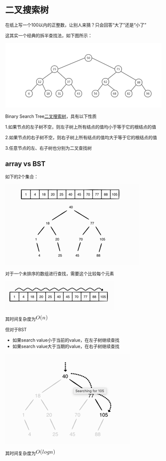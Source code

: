 # 二叉搜索树

在纸上写一个100以内的正整数，让别人来猜？只会回答“大了”还是“小了”

这其实一个经典的拆半查找法，如下图所示：

![030](https://github.com/winfredzen/iOS-Basic/blob/master/算法/images/030.png)

Binary Search Tree[二叉搜索树](https://zh.wikipedia.org/zh-cn/%E4%BA%8C%E5%85%83%E6%90%9C%E5%B0%8B%E6%A8%B9)，具有以下性质

1.如果节点的左子树不空，则左子树上所有结点的值均小于等于它的根结点的值

2.如果节点的右子树不空，则右子树上所有结点的值均大于等于它的根结点的值

3.任意节点的左、右子树也分别为二叉查找树

## array vs BST

如下的2个集合：

![031](https://github.com/winfredzen/iOS-Basic/blob/master/算法/images/031.png)

对于一个未排序的数组进行查找，需要这个比较每个元素

![032](https://github.com/winfredzen/iOS-Basic/blob/master/算法/images/032.png)

其时间复杂度为![001_01](https://github.com/winfredzen/iOS-Basic/blob/master/算法/images/001_01.gif)

但对于BST

+ 如果search value小于当前的value，在左子树继续查找
+ 如果search value大于当期的value，在右子树继续查找

![033](https://github.com/winfredzen/iOS-Basic/blob/master/算法/images/033.png)

其时间复杂度为![001_02](https://github.com/winfredzen/iOS-Basic/blob/master/算法/images/001_02.gif)

